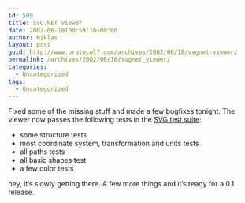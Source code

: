 ```yaml
---
id: 509
title: SVG.NET Viewer
date: 2002-06-18T00:59:16+00:00
author: Niklas
layout: post
guid: http://www.protocol7.com/archives/2002/06/18/svgnet-viewer/
permalink: /archives/2002/06/18/svgnet_viewer/
categories:
  - Uncategorized
tags:
  - Uncategorized
---
```

<div class='microid-a1b80b7ddbd9dceef21c264c279b03f5301de6a1'>
  <p>
    Fixed some of the missing stuff and made a few bugfixes tonight. The viewer now passes the following tests in the <a href="http://www.w3.org/Graphics/SVG/Test/20011026/toc-ps.html">SVG test suite</a>:
  </p>
  
  <ul>
    <li>
      some structure tests
    </li>
    <li>
      most coordinate system, transformation and units tests
    </li>
    <li>
      all paths tests
    </li>
    <li>
      all basic shapes test
    </li>
    <li>
      a few color tests
    </li>
  </ul>
  
  <p>
    hey, it&#8217;s slowly getting there. A few more things and it&#8217;s ready for a 0.1 release.
  </p>
</div>